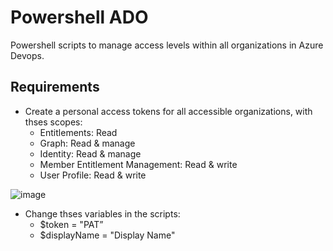 # Powershell ADO

Powershell scripts to manage access levels within all organizations in Azure Devops.

## Requirements
- Create a personal access tokens for all accessible organizations, with thses scopes:
  - Entitlements: Read
  - Graph: Read & manage
  - Identity: Read & manage
  - Member Entitlement Management: Read & write
  - User Profile: Read & write

![image](https://user-images.githubusercontent.com/88986177/234857318-c82a6e44-4f30-4850-9d7c-f0e01fe740f9.png)

- Change thses variables in the scripts: 
  - $token = "PAT” 
  - $displayName = "Display Name"
